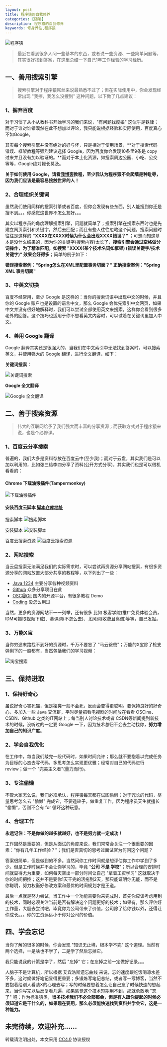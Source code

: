 ```yaml
---
layout: post
title: 程序猿的自我修养
categories: [随笔]
description: 程序猿的自我修养
keywords: 修身养性,程序猿
---
```


![程序猿](https://mritd.b0.upaiyun.com/markdown/hexo_programer.png)

> 最近在看到很多人问一些基本的东西，或者说一些资源、一些简单问题等，其实很好找到答案，在这里总结一下自己1年工作经验的学习经历。

<!--more-->

## 一、善用搜索引擎

> 搜索引擎对于程序猿屌丝来说最熟悉不过了；但在实际使用中，你会发现经常出现 "我擦，我怎么没搜到" 这种问题，以下做了几点建议：

### 1、摒弃百度

对于习惯了从小从教科书开始学习的我们来说，"有问题找度娘" 这似乎是铁律；而对于谁对谁错漠然在此不想加以评论，我只能说根据经验和实际使用，百度真心不如Google。

其实每个搜索引擎并没有绝对的好与坏，只是相对于使用场景，**对于搜索代码错误、框架教程等强烈建议选择 Google，因为百度你会发现10条里9条是 copy 过来并且没有加以验证的。**而对于本土化资源，如搜索周边公园、小吃、公交等等，Google绝对鞭长莫及。

**关于如何使用 Google，请看[我博客](http://mritd.me)教程，至少我认为程序猿不会爬墙是种耻辱，因为我们应该是最容易接触世界的人！**

### 2、合理组织关键词

虽然我们使用同样的搜索引擎或者百度，但你会发现有些东西，别人能搜到你还是搜不到。。。你感觉这世界不怎么友好。。。

其实以程序员的角度理解搜索引擎，问题就简单了；搜索引擎在搜索东西时也是先建立网页索引和关键字，然后去匹配；而且有些人往往忽略这个问题，搜索问题时往往是这样的 **"XXXX在XXXX时候为什么会出现XXXX错误？"** ；可想而知这基本是没什么结果的，因为你的关键字(搜索内容)太长了，**搜索引擎会通过空格做分词操作，为了精准匹配，如搜索 "XXXX(某个技术名词如框架) (错误关键字/技术关键字)" 效果会好得多**；简单的例子如下：

**错误搜索案例："Spring怎么在XML里配置事务切面？"**
**正确搜索案例："Spring XML 事务切面"**

### 3、中英文切换

百度不经常用，至少 Google 是这样的：当你的搜索词语中出现中文的时候，并且你的 Google 账户也是设置的语言中文，那么 Google 会优先索引中文网页，如果中文并没有很好地解释时，我们可以尝试全部使用英文来搜索，这样你会看到很多老外的回答。这个技巧也适用于你不想看英文内容时，可以试着在关键词里加入中文。

### 4、善用 Google 翻译

Google 翻译其实还是很强大的，当我们在中文索引中无法找到答案时，可以搜索英文，并使用强大的 Google 翻译，进行全文翻译，如下：

**关键词搜索：**

![关键词搜索](https://mritd.b0.upaiyun.com/markdown/hexo_programer_google1.png)

**Google 全文翻译**

![Google 全文翻译](https://mritd.b0.upaiyun.com/markdown/hexo_programer_google2.png)

## 二、善于搜索资源

> 伟大的互联网给予了我们强大而丰富的分享资源；而获取方式对于程序猿来说，也是个必修课。

### 1、百度云分享搜索

普遍的，我们大多是资料存放在百度云中(至少我)；而对于云盘，其实我们是可以加以利用的，比如张三给李四分享了资料(公开方式分享)，其实我们也是可以借机看看的：

#### Chrome 下载油猴插件(Tampermonkey)

![下载油猴插件](https://mritd.b0.upaiyun.com/markdown/hexo_programer_install_Tampermonkey%20.png)

#### 安装百度云脚本 [脚本仓库地址](https://greasyfork.org/zh-CN/scripts)

搜索脚本
![搜索脚本](https://mritd.b0.upaiyun.com/markdown/hexo_programer_install_Tampermonkey_baiduyunplugin1.png)

安装脚本
![安装脚本](https://mritd.b0.upaiyun.com/markdown/hexo_programer_install_Tampermonkey_baiduyunplugin2.png)

百度云搜索资源
![百度云搜索资源](https://mritd.b0.upaiyun.com/markdown/hexo_programer_install_Tampermonkey_baiduyunplugin3.png)

### 2、网站搜索

当云盘搜索无法满足我们的实际需求时，可以尝试再资源分享网站搜索，有很多资源分享的网站放置大部分共享的教程等，以下列出了一些：

- [Java 1234](http://www.java1234.com/) 主要分享各种视频资料
- [Github](https://github.com/) 众多分享项目在此
- [OSC@Git](http://git.oschina.net/) 国内的开源平台，有很多教程 Demo
- [Coding](https://coding.net/) 没怎么用过

当然，更多的资源网站不一一列举，还有很多 比如 极客学院(推广免费体验会员，IDM可抓取视频下载)、慕课网(不怎么去)、北风网(收费且离谱)等等，自己发掘。

### 3、万能X宝

当你穷途末路找不到好的资源时，千万不要忘了 "马云爸爸"；万能的X宝除了枪支弹剩下的一般都有，当然包括我们的学习视频：

![淘宝搜索](https://mritd.b0.upaiyun.com/markdown/hexo_programer_taobao.png)


## 三、保持进取

### 1、保持好奇心

虽说好奇心害死猫，但是猿类一般不会死，反而会变得更聪明。要保持良好的好奇心，多加入一些 Java 交流群，平时尽量把看电视剧的时间放在看看 OSCina、CSDN、Github 之类的IT网站上；每当别人讨论技术或者 CSDN等新闻提到新技术的时候，没听过的一定要 Google 一下，因为技术总归不会去主动找你，**努力增加自己的知识广度**。

### 2、学会自我优化

在工作中，每当我们敲完一段代码时，如果时间允许；那么就不要抱着以完成任务为目标的心态去写代码，多思考怎么实现更优雅；经常对自己的代码进行 review；做一个 "完美主义者"(量力而行)。

### 3、专注偷懒

不管大家怎么说，我们必须承认，程序猿每天都在试图偷懒；对于冗长的代码，尽量思考怎么去 "偷懒" 完成它，不要造轮子，做重复工作，因为程序员天生就擅长 "偷懒"，否则不会有 for 循环这种玩意。

### 4、合理工作

**永远记住：不是你做的越多就越好，也不是努力就一定成功！**

工作固然是重要的，但是从面试的角度来说，我们常常会关注一个很重要的因素："你有几年工作经验？"；我们是否真切的思考过面试官为何问这个问题？

答案很简单，但是做到的不多。当然问你工作时间就是想评估你工作中学到了多少。但是工作时候并不会让你学习的，毕竟 "**公司 不是 学校**"；所以合理的安排时间就显得尤为重要，如何每天空出一部分时间让自己 "拿着工资学习" 这就取决于你的时间把控；这并不是要你1天干完的活拖到2天，那只能证明你无能，而不是你聪明，努力权衡好修改方案和最优的时间规划才是王道。

最后一点就是努力尝试，当工作中一个功能需要你来完成时，首先你应该考虑用到的技术，同时必须关注当前是否有解决这个问题更好的技术；如果有，那么评估好工作量，大胆去尝试吧，毕竟你为公司带来了价值，公司除了给你钱以外，还得让你成长。。。你的工资远远小于你对公司的价值。

## 四、学会忘记

当你了解的很多的时候，你会发现 "知识无止境，根本学不完" 这个道理。当然有两个选择，一是啥也不学了，二是学了然后忘掉它。

我只能说我的计策是学了，然后 "忘掉" 它；在忘掉之前一定做好记录。。。

人脑子不是计算机，所以根据 艾宾浩斯遗忘曲线 来说，忘的速度跟吃饭喝凉水差不多，这时候做好笔记显得更重要；多锻炼写笔记总结，或者写一写博客，当然不要抱着给别人看装X的心理去写；写的时候要想着怎么让自己忘了时候快速的想起来，当你写完以后反复看几遍，如果感觉这个技术短期用不到，那就勇敢地 "忘了" 吧；作为标准猿类，**很多技术我们不必全部都会，但是有人跟你提起的时候必须知道它是干什么的，如果现在要用，那么必须能快速找到资料并学会它，这是一种能力。**

## 未完待续，欢迎补充......
转载请注明出处，本文采用 [CC4.0](http://creativecommons.org/licenses/by-nc-nd/4.0/) 协议授权
